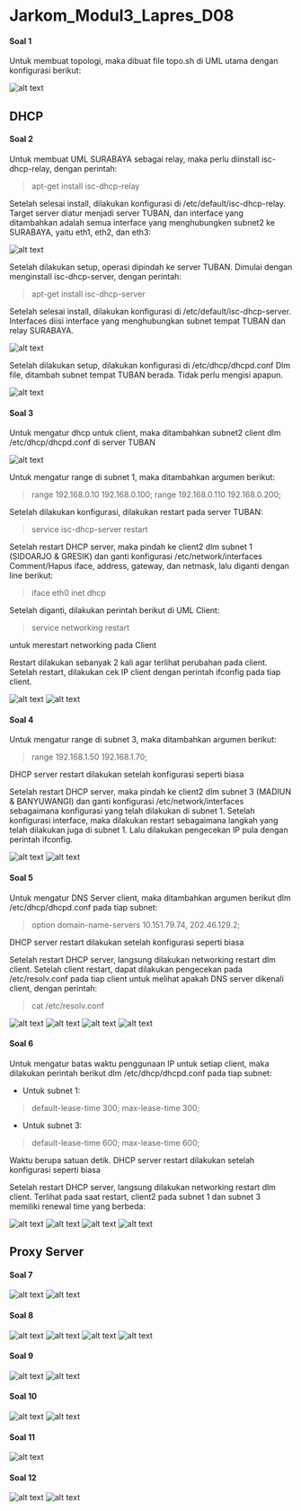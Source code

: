 # Jarkom_Modul3_Lapres_D08
#### Soal 1
Untuk membuat topologi, maka dibuat file topo.sh di UML utama dengan konfigurasi berikut:

![alt text](images/1.png)
## DHCP
#### Soal 2
Untuk membuat UML SURABAYA sebagai relay, maka perlu diinstall isc-dhcp-relay, dengan perintah:
> apt-get install isc-dhcp-relay

Setelah selesai install, dilakukan konfigurasi di /etc/default/isc-dhcp-relay.
Target server diatur menjadi server TUBAN, dan interface yang ditambahkan adalah semua interface yang menghubungken subnet2 ke SURABAYA, yaitu eth1, eth2, dan eth3:

![alt text](images/2-1.png)

Setelah dilakukan setup, operasi dipindah ke server TUBAN. Dimulai dengan menginstall isc-dhcp-server, dengan perintah:
> apt-get install isc-dhcp-server

Setelah selesai install, dilakukan konfigurasi di /etc/default/isc-dhcp-server.
Interfaces diisi interface yang menghubungkan subnet tempat TUBAN dan relay SURABAYA.

![alt text](images/2-2.png)

Setelah dilakukan setup, dilakukan konfigurasi di /etc/dhcp/dhcpd.conf
Dlm file, ditambah subnet tempat TUBAN berada. Tidak perlu mengisi apapun.

![alt text](images/2-3.png)
#### Soal 3
Untuk mengatur dhcp untuk client, maka ditambahkan subnet2 client dlm /etc/dhcp/dhcpd.conf di server TUBAN

![alt text](images/2-4.png)

Untuk mengatur range di subnet 1, maka ditambahkan argumen berikut:
> range 192.168.0.10 192.168.0.100;
range 192.168.0.110 192.168.0.200;

Setelah dilakukan konfigurasi, dilakukan restart pada server TUBAN:
> service isc-dhcp-server restart

Setelah restart DHCP server, maka pindah ke client2 dlm subnet 1 (SIDOARJO & GRESIK) dan ganti konfigurasi /etc/network/interfaces
Comment/Hapus iface, address, gateway, dan netmask, lalu diganti dengan line berikut:
> iface eth0 inet dhcp

Setelah diganti, dilakukan perintah berikut di UML Client:
> service networking restart

untuk merestart networking pada Client

Restart dilakukan sebanyak 2 kali agar terlihat perubahan pada client.
Setelah restart, dilakukan cek IP client dengan perintah ifconfig pada tiap client.

![alt text](images/3-1.png)
![alt text](images/3-2.png)
#### Soal 4
Untuk mengatur range di subnet 3, maka ditambahkan argumen berikut:
> range 192.168.1.50 192.168.1.70;

DHCP server restart dilakukan setelah konfigurasi seperti biasa

Setelah restart DHCP server, maka pindah ke client2 dlm subnet 3 (MADIUN & BANYUWANGI) dan ganti konfigurasi /etc/network/interfaces sebagaimana konfigurasi yang telah dilakukan di subnet 1.
Setelah konfigurasi interface, maka dilakukan restart sebagaimana langkah yang telah dilakukan juga di subnet 1.
Lalu dilakukan pengecekan IP pula dengan perintah ifconfig.

![alt text](images/4-1.png)
![alt text](images/4-2.png)
#### Soal 5
Untuk mengatur DNS Server client, maka ditambahkan argumen berikut dlm /etc/dhcp/dhcpd.conf pada tiap subnet:
> option domain-name-servers 10.151.79.74, 202.46.129.2;

DHCP server restart dilakukan setelah konfigurasi seperti biasa

Setelah restart DHCP server, langsung dilakukan networking restart dlm client.
Setelah client restart, dapat dilakukan pengecekan pada /etc/resolv.conf pada tiap client untuk melihat apakah DNS server dikenali client, dengan perintah:
> cat /etc/resolv.conf

![alt text](images/5-1.png)
![alt text](images/5-2.png)
![alt text](images/5-3.png)
![alt text](images/5-4.png)
#### Soal 6
Untuk mengatur batas waktu penggunaan IP untuk setiap client, maka dilakukan perintah berikut dlm /etc/dhcp/dhcpd.conf pada tiap subnet:
- Untuk subnet 1:
> default-lease-time 300;
max-lease-time 300;

- Untuk subnet 3:
> default-lease-time 600;
max-lease-time 600;

Waktu berupa satuan detik.
DHCP server restart dilakukan setelah konfigurasi seperti biasa

Setelah restart DHCP server, langsung dilakukan networking restart dlm client.
Terlihat pada saat restart, client2 pada subnet 1 dan subnet 3 memiliki renewal time yang berbeda:

![alt text](images/6-1.png)
![alt text](images/6-2.png)
![alt text](images/6-3.png)
![alt text](images/6-4.png)
## Proxy Server
#### Soal 7
![alt text](images/7-1.png)
![alt text](images/7-2.png)
#### Soal 8
![alt text](images/8-1.png)
![alt text](images/8-2.png)
![alt text](images/8-3.png)
![alt text](images/8-4.png)
#### Soal 9
![alt text](images/9-1.png)
![alt text](images/9-2.png)
#### Soal 10
![alt text](images/10-1.png)
![alt text](images/10-2.png)
#### Soal 11
![alt text](images/11.png)
#### Soal 12
![alt text](images/12-1.png)
![alt text](images/12-2.png)
